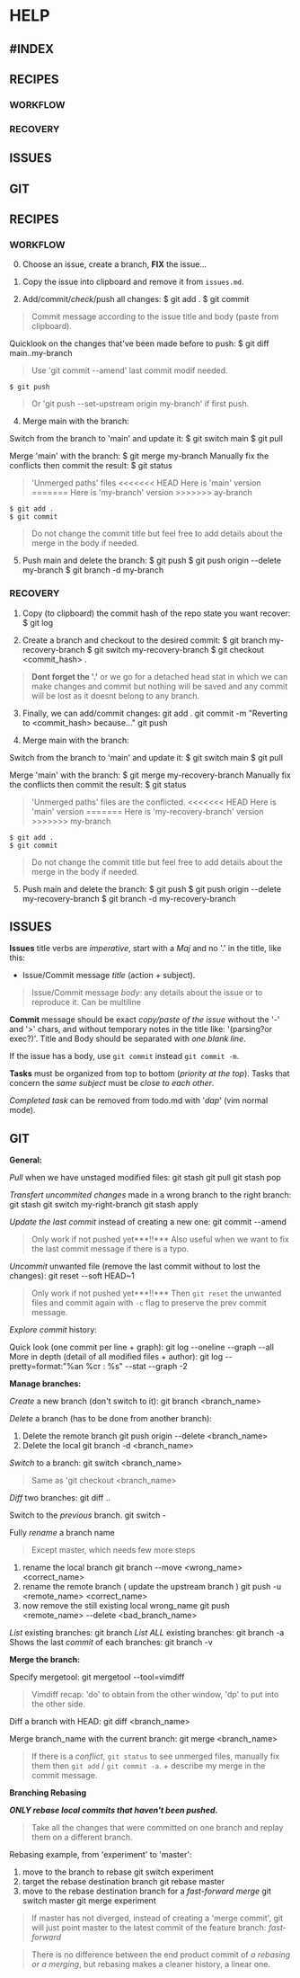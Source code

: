 
#           HELP


#INDEX
------
##  RECIPES
###     WORKFLOW
###     RECOVERY
##  ISSUES
##  GIT

##  RECIPES

###     WORKFLOW

0. Choose an issue, create a branch, **FIX** the issue…

1. Copy the issue into clipboard and remove it from `issues.md`.

2. Add/commit/*check*/push all changes:
    $ git add .
    $ git commit
> Commit message according to the issue title and body (paste from clipboard).

Quicklook on the changes that've been made before to push:
    $ git diff main..my-branch
> Use 'git commit --amend' last commit modif needed.

    $ git push
> Or 'git push --set-upstream origin my-branch' if first push.

4. Merge main with the branch:

Switch from the branch to 'main' and update it:
    $ git switch main
    $ git pull

Merge 'main' with the branch:
    $ git merge my-branch
Manually fix the conflicts then commit the result:
    $ git status
> 'Unmerged paths' files
    <<<<<<< HEAD
    Here is 'main' version
    =======
    Here is 'my-branch' version
    >>>>>>> ay-branch

    $ git add .
    $ git commit
> Do not change the commit title but feel free to add details about the merge
> in the body if needed.

5. Push main and delete the branch:
    $ git push
    $ git push origin --delete my-branch
    $ git branch -d my-branch

###     RECOVERY

1. Copy (to clipboard) the commit hash of the repo state you want recover:
    $ git log

2. Create a branch and checkout to the desired commit:
    $ git branch my-recovery-branch
    $ git switch my-recovery-branch
    $ git checkout <commit_hash> .
> **Dont forget the '.'** or we go for a detached head stat in which we can make
> changes and commit but nothing will be saved and any commit will be lost as it
> doesnt belong to any branch.

3. Finally, we can add/commit changes:
    git add .
    git commit -m "Reverting to <commit_hash> because..."
    git push

4. Merge main with the branch:

Switch from the branch to 'main' and update it:
    $ git switch main
    $ git pull

Merge 'main' with the branch:
    $ git merge my-recovery-branch
Manually fix the conflicts then commit the result:
    $ git status
> 'Unmerged paths' files are the conflicted.
    <<<<<<< HEAD
    Here is 'main' version
    =======
    Here is 'my-recovery-branch' version
    >>>>>>> my-branch

    $ git add .
    $ git commit
> Do not change the commit title but feel free to add details about the merge in
> the body if needed.

5. Push main and delete the branch:
    $ git push
    $ git push origin --delete my-recovery-branch
    $ git branch -d my-recovery-branch

##  ISSUES

**Issues** title verbs are *imperative*, start with a *Maj* and no '.' in
the title, like this:

- Issue/Commit message *title* (action + subject).
> Issue/Commit message *body*: any details about the issue or to reproduce it.
> Can be multiline

**Commit** message should be exact *copy/paste of the issue* without
the '-' and '>' chars, and without temporary notes in the title
like: '(parsing?or exec?)'.
Title and Body should be separated with *one blank line*.

 If the issue has a body, use `git commit` instead `git commit -m`.

**Tasks** must be organized from top to bottom (*priority at the top*).
Tasks that concern the *same subject* must be *close to each other*.

*Completed task* can be removed from todo.md with '*dap*' (vim normal
mode).

##  GIT

**General:**

*Pull* when we have unstaged modified files:
    git stash
    git pull
    git stash pop

*Transfert uncommited changes* made in a wrong branch to the right branch:
    git stash
    git switch my-right-branch
    git stash apply

*Update the last commit* instead of creating a new one:
    git commit --amend
> Only work if not pushed yet***!!***
> Also useful when we want to fix the last commit message if there is
> a typo.

*Uncommit* unwanted file (remove the last commit without to lost the changes):
    git reset --soft HEAD~1
> Only work if not pushed yet***!!***
> Then `git reset` the unwanted files and commit again with `-c` flag
> to preserve the prev commit message.

*Explore commit* history:

Quick look (one commit per line + graph):
     git log --oneline  --graph --all
More in depth (detail of all modified files + author):
     git log --pretty=format:"%an %cr : %s" --stat --graph -2

**Manage branches:**

*Create* a new branch (don't switch to it):
    git branch <branch_name>

*Delete* a branch (has to be done from another branch):
1. Delete the remote branch
    git push origin --delete <branch_name>
2. Delete the local
    git branch -d <branch_name>

*Switch* to a branch:
    git switch <branch_name>
> Same as 'git checkout <branch_name>

*Diff* two branches:
    git diff <branch1>..<branch2>

Switch to the *previous* branch.
    git switch -

Fully *rename* a branch name
> Except master, which needs few more steps
1. rename the local branch
    git branch --move <wrong_name> <correct_name>
2. rename the remote branch ( update the upstream branch )
    git push -u <remote_name> <correct_name>
3. now remove the still existing local wrong_name
    git push <remote_name> --delete <bad_branch_name>

*List* existing branches:
    git branch
*List ALL* existing branches:
    git branch -a
Shows the last *commit* of each branches:
    git branch -v

**Merge the branch:**

Specify mergetool:
    git mergetool --tool=vimdiff
> Vimdiff recap: 'do' to obtain from the other window, 'dp' to put
> into the other side.

Diff a branch with HEAD:
    git diff <branch_name>

Merge branch_name with the current branch:
    git merge <branch_name>
> If there is a *conflict*, `git status` to see unmerged files, manually
> fix them then `git add` / `git commit -a`.  + describe my merge in
> the commit message.

**Branching Rebasing**

***ONLY rebase local commits that haven't been pushed.***

> Take all the changes that were committed on one branch and replay
> them on a different branch.

Rebasing example, from 'experiment' to 'master':
1. move to the branch to rebase
    git switch experiment
2. target the rebase destination branch
    git rebase master
3. move to the rebase destination branch
   for a *fast-forward merge*
    git switch master
    git merge experiment

> If master has not diverged, instead of creating
> a 'merge commit', git will just point master to the
> latest commit of the feature branch: *fast-forward*

> There is no difference between the end product
> commit of *a rebasing or a merging*, but rebasing
> makes a cleaner history, a linear one.
